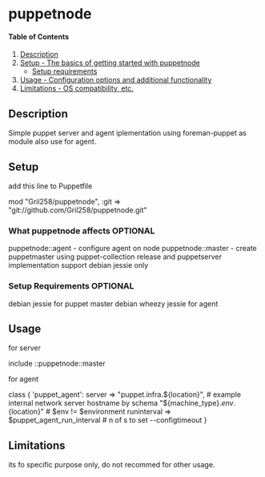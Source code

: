# puppetnode

#### Table of Contents

1. [Description](#description)
1. [Setup - The basics of getting started with puppetnode](#setup)
    * [Setup requirements](#setup-requirements)
1. [Usage - Configuration options and additional functionality](#usage)
1. [Limitations - OS compatibility, etc.](#limitations)

## Description

Simple puppet server and agent iplementation using foreman-puppet as module also use for agent.

## Setup

add this line to Puppetfile

mod "Gril258/puppetnode",
  :git => "git://github.com/Gril258/puppetnode.git"


### What puppetnode affects **OPTIONAL**

puppetnode::agent - configure agent on node
puppetnode::master - create puppetmaster using puppet-collection release and puppetserver implementation support debian jessie only

### Setup Requirements **OPTIONAL**

debian jessie for puppet master
debian wheezy jessie for agent

## Usage

for server

include ::puppetnode::master

for agent

  class { 'puppet_agent':
    server      => "puppet.infra.${location}", # example internal network server hostname by schema "${machine_type}.${env}.${location}" # $env != $environment
    runinterval => $puppet_agent_run_interval # n of s to set --configtimeout
  }


## Limitations

  its fo specific purpose only, do not recommed for other usage.

